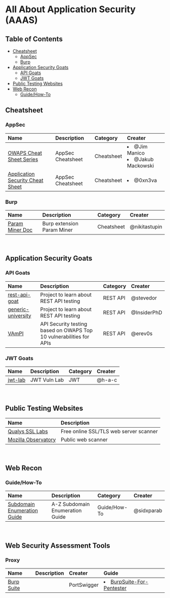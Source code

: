 # All About Application Security (AAAS)

## Table of Contents
- [Cheatsheet](#cheatsheet)
    - [AppSec](#appsec)
    - [Burp](#burp)
- [Application Security Goats](#application_security_goats)
    - [API Goats](#api_goats)
    - [JWT Goats](#jwt_goats)
- [Public Testing Websites](#public_website_testing)
- [Web Recon](#web_recon)
    - [Guide/How-To](#web_recon_guide_how_to)

## Cheatsheet <a name="cheatsheet"></a>
### AppSec <a name="appsec"></a>
| Name | Description | Category | Creater |
| :--- | :--- | :--- | :--- |
| [OWAPS Cheat Sheet Series](https://cheatsheetseries.owasp.org/) | AppSec Cheatsheet | Cheatsheet | <li>@Jim Manico</li><li>@Jakub Mackowski</li> |
| [Application Security Cheat Sheet](https://0xn3va.gitbook.io/cheat-sheets/) | AppSec Cheatsheet | Cheatsheet | <li>@0xn3va</li> |

### Burp <a name="burp"></a>
| Name | Description | Category | Creater |
| :--- | :--- | :--- | :--- |
| [Param Miner Doc](https://github.com/nikitastupin/param-miner-doc) | Burp extension Param Miner | Cheatsheet | @nikitastupin |

</br>

## Application Security Goats <a name="application_security_goats"></a>
### API Goats <a name="api_goats"></a>
| Name | Description | Category | Creater |
| :--- | :--- | :--- | :--- |
| [rest-api-goat](https://github.com/optiv/rest-api-goat) | Project to learn about REST API testing | REST API | @stevedor | 
| [generic-university](https://github.com/InsiderPhD/Generic-University) | Project to learn about REST API testing | REST API | @InsiderPhD | 
| [VAmPI](https://github.com/erev0s/VAmPI) | API Security testing based on OWAPS Top 10 vulnerabilities for APIs | REST API | @erev0s |

### JWT Goats <a name="jwt_goats"></a>
| Name | Description | Category | Creater |
| :--- | :--- | :--- | :--- |
| [jwt-lab](https://jwt-lab.herokuapp.com/challenges) | JWT Vuln Lab | JWT | @h-a-c |

</br>

## Public Testing Websites <a name="public_website_testing"></a>
| Name | Description |
| :--- | :--- |
| [Qualys SSL Labs](https://www.ssllabs.com/ssltest) | Free online SSL/TLS web server scanner |
| [Mozilla Observatory](https://observatory.mozilla.org/) | Public web scanner |

</br>

## Web Recon <a name="web_recon"></a>
### Guide/How-To <a name="web_recon_guide_how_to"></a>
| Name | Description | Category | Creater |
| :--- | :--- | :--- | :--- |
| [Subdomain Enumeration Guide](https://sidxparab.gitbook.io/subdomain-enumeration-guide/) | A-Z Subdomain Enumeration Guide | Guide/How-To | @sidxparab |

</br>

## Web Security Assessment Tools <a name="web_security_assessment_tools"></a>
### Proxy <a name="web_tool_proxy"></a>
| Name | Description | Creater | Guide |
| :--- | :--- | :--- | :--- |
| [Burp Suite](https://portswigger.net/burp) | | PortSwigger | <li>[BurpSuite-For-Pentester](https://github.com/Ignitetechnologies/BurpSuite-For-Pentester)</li> | 